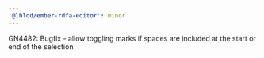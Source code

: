 ```yaml
---
'@lblod/ember-rdfa-editor': minor
---
```


GN4482: Bugfix - allow toggling marks if spaces are included at the start or end of the selection
